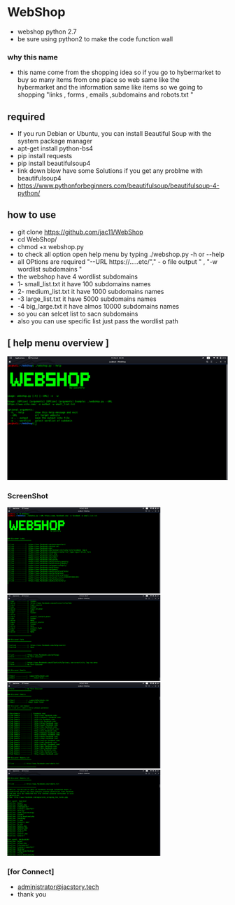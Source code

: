 # WebShop 

* webshop python 2.7
* be sure using python2 to make the code function wall
### why this name 
* this name come from the shopping idea so if you go to hybermarket to buy so many items from one place so web  same like the  
hybermarket and the information same like items 
so we going to shopping  "links , forms , emails ,subdomains and robots.txt "

## required
* If you run Debian or Ubuntu, you can install Beautiful Soup with the system package manager
* apt-get install python-bs4
* pip install requests
* pip install beautifulsoup4
* link down blow  have some Solutions if you get any problme with beautifulsoup4
* https://www.pythonforbeginners.com/beautifulsoup/beautifulsoup-4-python/

## how to use 

* git clone https://github.com/jac11/WebShop
* cd WebShop/
* chmod +x webshop.py
* to check all  option open help menu by typing ./webshop.py -h or --help
* all OPtions are required "--URL https://.....etc/"," - o file output " , "-w wordlist subdomains " 
* the webshop  have 4 wordlist subdomains 
* 1- small_list.txt it have  100 subdomains names
* 2- medium_list.txt it have 1000 subdomains names
* -3 large_list.txt it have 5000 subdomains names
* -4 big_large.txt it have almos 10000 subdomains names
* so you can selcet  list to sacn subdomains  
* also you can use specific list just pass the wordlist path 

##  [ help menu overview ]
 <img src = "images/6.png">

### ScreenShot
 <img src = "images/1.png" width=350><img src = "images/2.png" width=350><img src = "images/3.png" width=350><img src = "images/4.png" width=350>
 
 
 

### [for Connect]
* administrator@jacstory.tech
* thank you 


